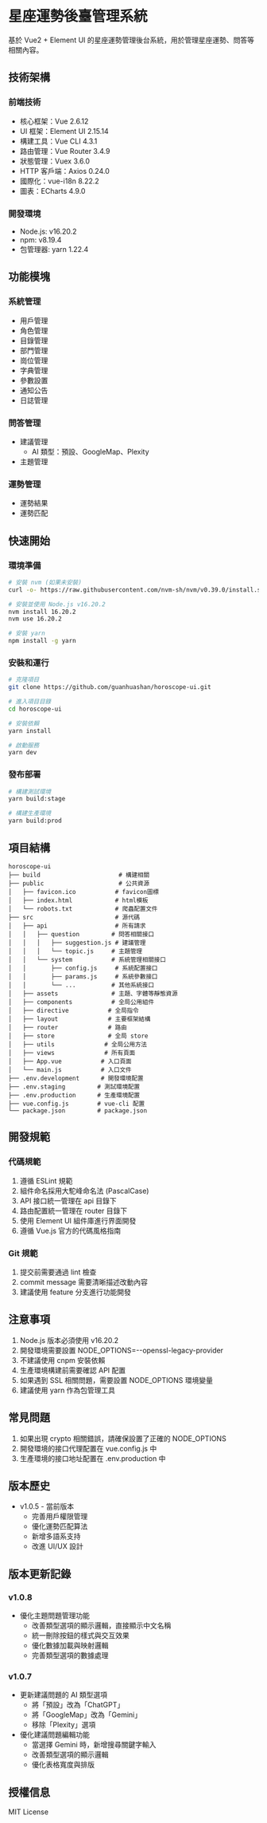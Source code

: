 # 星座運勢後臺管理系統

基於 Vue2 + Element UI 的星座運勢管理後台系統，用於管理星座運勢、問答等相關內容。

## 技術架構

### 前端技術
- 核心框架：Vue 2.6.12
- UI 框架：Element UI 2.15.14
- 構建工具：Vue CLI 4.3.1
- 路由管理：Vue Router 3.4.9
- 狀態管理：Vuex 3.6.0
- HTTP 客戶端：Axios 0.24.0
- 國際化：vue-i18n 8.22.2
- 圖表：ECharts 4.9.0

### 開發環境
- Node.js: v16.20.2
- npm: v8.19.4
- 包管理器: yarn 1.22.4

## 功能模塊

### 系統管理
- 用戶管理
- 角色管理
- 目錄管理
- 部門管理
- 崗位管理
- 字典管理
- 參數設置
- 通知公告
- 日誌管理

### 問答管理
- 建議管理
  - AI 類型：預設、GoogleMap、Plexity
- 主題管理

### 運勢管理
- 運勢結果
- 運勢匹配

## 快速開始

### 環境準備
```bash
# 安裝 nvm (如果未安裝)
curl -o- https://raw.githubusercontent.com/nvm-sh/nvm/v0.39.0/install.sh | bash

# 安裝並使用 Node.js v16.20.2
nvm install 16.20.2
nvm use 16.20.2

# 安裝 yarn
npm install -g yarn
```

### 安裝和運行
```bash
# 克隆項目
git clone https://github.com/guanhuashan/horoscope-ui.git

# 進入項目目錄
cd horoscope-ui

# 安裝依賴
yarn install

# 啟動服務
yarn dev
```

### 發布部署
```bash
# 構建測試環境
yarn build:stage

# 構建生產環境
yarn build:prod
```

## 項目結構
```
horoscope-ui
├── build                      # 構建相關
├── public                     # 公共資源
│   ├── favicon.ico           # favicon圖標
│   ├── index.html            # html模板
│   └── robots.txt            # 爬蟲配置文件
├── src                       # 源代碼
│   ├── api                   # 所有請求
│   │   ├── question         # 問答相關接口
│   │   │   ├── suggestion.js # 建議管理
│   │   │   └── topic.js     # 主題管理
│   │   └── system           # 系統管理相關接口
│   │       ├── config.js     # 系統配置接口
│   │       ├── params.js     # 系統參數接口
│   │       └── ...          # 其他系統接口
│   ├── assets               # 主題、字體等靜態資源
│   ├── components           # 全局公用組件
│   ├── directive           # 全局指令
│   ├── layout              # 主要框架結構
│   ├── router              # 路由
│   ├── store               # 全局 store
│   ├── utils              # 全局公用方法
│   ├── views              # 所有頁面
│   ├── App.vue           # 入口頁面
│   └── main.js           # 入口文件
├── .env.development      # 開發環境配置
├── .env.staging         # 測試環境配置
├── .env.production      # 生產環境配置
├── vue.config.js        # vue-cli 配置
└── package.json         # package.json
```

## 開發規範

### 代碼規範
1. 遵循 ESLint 規範
2. 組件命名採用大駝峰命名法 (PascalCase)
3. API 接口統一管理在 api 目錄下
4. 路由配置統一管理在 router 目錄下
5. 使用 Element UI 組件庫進行界面開發
6. 遵循 Vue.js 官方的代碼風格指南

### Git 規範
1. 提交前需要通過 lint 檢查
2. commit message 需要清晰描述改動內容
3. 建議使用 feature 分支進行功能開發

## 注意事項
1. Node.js 版本必須使用 v16.20.2
2. 開發環境需要設置 NODE_OPTIONS=--openssl-legacy-provider
3. 不建議使用 cnpm 安裝依賴
4. 生產環境構建前需要確認 API 配置
5. 如果遇到 SSL 相關問題，需要設置 NODE_OPTIONS 環境變量
6. 建議使用 yarn 作為包管理工具

## 常見問題
1. 如果出現 crypto 相關錯誤，請確保設置了正確的 NODE_OPTIONS
2. 開發環境的接口代理配置在 vue.config.js 中
3. 生產環境的接口地址配置在 .env.production 中

## 版本歷史
- v1.0.5 - 當前版本
  - 完善用戶權限管理
  - 優化運勢匹配算法
  - 新增多語系支持
  - 改進 UI/UX 設計

## 版本更新記錄

### v1.0.8
- 優化主題問題管理功能
  - 改善類型選項的顯示邏輯，直接顯示中文名稱
  - 統一刪除按鈕的樣式與交互效果
  - 優化數據加載與映射邏輯
  - 完善類型選項的數據處理

### v1.0.7
- 更新建議問題的 AI 類型選項
  - 將「預設」改為「ChatGPT」
  - 將「GoogleMap」改為「Gemini」
  - 移除「Plexity」選項
- 優化建議問題編輯功能
  - 當選擇 Gemini 時，新增搜尋關鍵字輸入
  - 改善類型選項的顯示邏輯
  - 優化表格寬度與排版

## 授權信息
MIT License